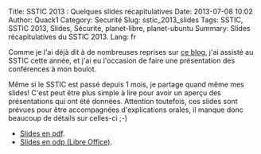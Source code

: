 Title: SSTIC 2013 : Quelques slides récapitulatives
Date: 2013-07-08 10:02
Author: Quack1
Category: Securité
Slug: sstic_2013_slides
Tags: SSTIC, SSTIC 2013, Slides, Sécurité, planet-libre, planet-ubuntu
Summary:  Slides récapitulatives du SSTIC 2013.
Lang: fr

Comme je l'ai déjà dit à de nombreuses reprises sur [ce blog](/tag/sstic-2013.html), j'ai assisté au SSTIC cette année, et j'ai eu l'occasion de faire une présentation des conférences à mon boulot.

Même si le SSTIC est passé depuis 1 mois, je partage quand même mes slides! C'est peut être plus simple à lire pour avoir un aperçu des présentations qui ont été données. Attention toutefois, ces slides sont prévues pour être accompagnées d'explications orales, il manque donc beaucoup de détails sur celles-ci ;-)

- [Slides en pdf](/static/upload/wrap_up_sstic_2013.pdf).
- [Slides en odp (Libre Office)](/static/upload/wrap_up_sstic_2013.odp).